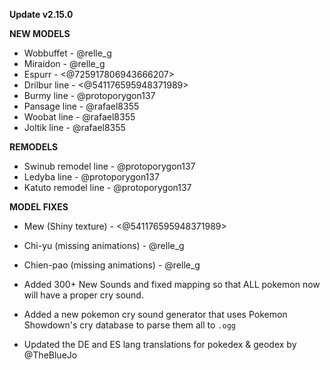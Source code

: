 **Update v2.15.0**

**NEW MODELS**

- Wobbuffet - @relle_g
- Miraidon - @relle_g
- Espurr - <@725917806943666207>
- Drilbur line - <@541176595948371989>
- Burmy line - @protoporygon137
- Pansage line - @rafael8355
- Woobat line - @rafael8355
- Joltik line - @rafael8355

**REMODELS**

- Swinub remodel line - @protoporygon137
- Ledyba line - @protoporygon137
- Katuto remodel line - @protoporygon137

**MODEL FIXES**

- Mew (Shiny texture) - <@541176595948371989>
- Chi-yu (missing animations) - @relle_g
- Chien-pao (missing animations) - @relle_g

- Added 300+ New Sounds and fixed mapping so that ALL pokemon now will have a proper cry sound.
- Added a new pokemon cry sound generator that uses Pokemon Showdown's cry database to parse them all to `.ogg`
- Updated the DE and ES lang translations for pokedex & geodex by @TheBlueJo
